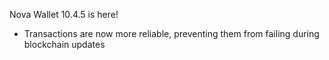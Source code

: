 
Nova Wallet 10.4.5 is here!

- Transactions are now more reliable, preventing them from failing during blockchain updates